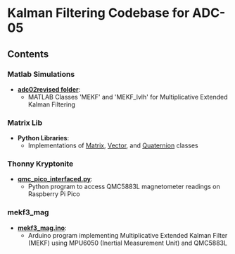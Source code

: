 # Kalman Filtering Codebase for ADC-05

## Contents

### Matlab Simulations
- **[adc02revised folder](./Matlab%20Simulations/adc02revised)**: 
  - MATLAB Classes 'MEKF' and 'MEKF_lvlh' for Multiplicative Extended Kalman Filtering

### Matrix Lib
- **Python Libraries**:
  - Implementations of [Matrix](./Matrix%20Lib/matrix.py), [Vector](./Matrix%20Lib/vector.py), and [Quaternion](./Matrix%20Lib/quaternion.py) classes

### Thonny Kryptonite
- **[qmc_pico_interfaced.py](./Thonny%20Kryptonite/qmc_pico_interfaced.py)**: 
  - Python program to access QMC5883L magnetometer readings on Raspberry Pi Pico

### mekf3_mag
- **[mekf3_mag.ino](./mekf3_mag/mekf3_mag/mekf3_mag.ino)**: 
  - Arduino program implementing Multiplicative Extended Kalman Filter (MEKF) using MPU6050 (Inertial Measurement Unit) and QMC5883L
